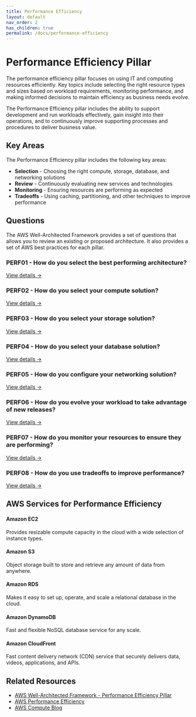 ```yaml
---
title: Performance Efficiency
layout: default
nav_order: 2
has_children: true
permalink: /docs/performance-efficiency
---
```


<div class="pillar-header">
  <h1>Performance Efficiency Pillar</h1>
  <p>The performance efficiency pillar focuses on using IT and computing resources efficiently. Key topics include selecting the right resource types and sizes based on workload requirements, monitoring performance, and making informed decisions to maintain efficiency as business needs evolve.</p>
</div>

The Performance Efficiency pillar includes the ability to support development and run workloads effectively, gain insight into their operations, and to continuously improve supporting processes and procedures to deliver business value.

## Key Areas

The Performance Efficiency pillar includes the following key areas:

- **Selection** - Choosing the right compute, storage, database, and networking solutions
- **Review** - Continuously evaluating new services and technologies
- **Monitoring** - Ensuring resources are performing as expected
- **Tradeoffs** - Using caching, partitioning, and other techniques to improve performance

## Questions

The AWS Well-Architected Framework provides a set of questions that allows you to review an existing or proposed architecture. It also provides a set of AWS best practices for each pillar.

<div class="question-cards">
  <div class="question-card">
    <h3>PERF01 - How do you select the best performing architecture?</h3>
    <a href="./PERF01">View details →</a>
  </div>
  <div class="question-card">
    <h3>PERF02 - How do you select your compute solution?</h3>
    <a href="./PERF02">View details →</a>
  </div>
  <div class="question-card">
    <h3>PERF03 - How do you select your storage solution?</h3>
    <a href="./PERF03">View details →</a>
  </div>
  <div class="question-card">
    <h3>PERF04 - How do you select your database solution?</h3>
    <a href="./PERF04">View details →</a>
  </div>
  <div class="question-card">
    <h3>PERF05 - How do you configure your networking solution?</h3>
    <a href="./PERF05">View details →</a>
  </div>
  <div class="question-card">
    <h3>PERF06 - How do you evolve your workload to take advantage of new releases?</h3>
    <a href="./PERF06">View details →</a>
  </div>
  <div class="question-card">
    <h3>PERF07 - How do you monitor your resources to ensure they are performing?</h3>
    <a href="./PERF07">View details →</a>
  </div>
  <div class="question-card">
    <h3>PERF08 - How do you use tradeoffs to improve performance?</h3>
    <a href="./PERF08">View details →</a>
  </div>
</div>

## AWS Services for Performance Efficiency

<div class="aws-service">
  <div class="aws-service-content">
    <h4>Amazon EC2</h4>
    <p>Provides resizable compute capacity in the cloud with a wide selection of instance types.</p>
  </div>
</div>

<div class="aws-service">
  <div class="aws-service-content">
    <h4>Amazon S3</h4>
    <p>Object storage built to store and retrieve any amount of data from anywhere.</p>
  </div>
</div>

<div class="aws-service">
  <div class="aws-service-content">
    <h4>Amazon RDS</h4>
    <p>Makes it easy to set up, operate, and scale a relational database in the cloud.</p>
  </div>
</div>

<div class="aws-service">
  <div class="aws-service-content">
    <h4>Amazon DynamoDB</h4>
    <p>Fast and flexible NoSQL database service for any scale.</p>
  </div>
</div>

<div class="aws-service">
  <div class="aws-service-content">
    <h4>Amazon CloudFront</h4>
    <p>Fast content delivery network (CDN) service that securely delivers data, videos, applications, and APIs.</p>
  </div>
</div>

<div class="related-resources">
  <h2>Related Resources</h2>
  <ul>
    <li><a href="https://docs.aws.amazon.com/wellarchitected/latest/performance-efficiency-pillar/welcome.html">AWS Well-Architected Framework - Performance Efficiency Pillar</a></li>
    <li><a href="https://aws.amazon.com/architecture/well-architected/performance-efficiency/">AWS Performance Efficiency</a></li>
    <li><a href="https://aws.amazon.com/blogs/compute/">AWS Compute Blog</a></li>
  </ul>
</div>